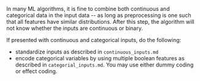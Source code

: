 In many ML algorithms, it is fine to combine both continuous and categorical data in the input data -- as long as preprocessing is one such that all features have similar distributions. After this step, the algorithm will not know whether the inputs are continuous or binary.

If presented with continuous and categorical inputs, do the following:
- standardize inputs as described in `continuous_inputs.md`
- encode categorical variables by using multiple boolean features as described in `categorial_inputs.md`. You may use either dummy coding or effect coding.
